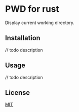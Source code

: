 # PWD for rust

Display current working directory.

## Installation

// todo description

## Usage

// todo description

## License

[MIT](LICENSE)
